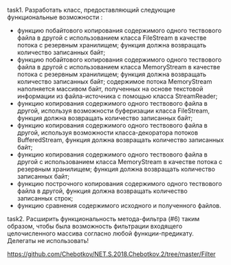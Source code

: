 task1. Разработать класс, предоставляющий следующие функциональные возможности : 
   - функцию побайтового копирования содержимого одного тествового файла в другой с использованием класса FileStream в качестве потока с резервным хранилищем; функция должна возвращать количество записанных байт;
   - функцию побайтового копирования содержимого одного тествового файла в другой с использованием класса MemoryStream в качестве потока с резервным хранилищем; функция должна возвращать количество записанных байт; содержимое потока MemoryStream наполняется массивом байт, полученных на основе текстовой информации из файла-источника с помощью класса StreamReader;
   - функцию копирования содержимого одного тествового файла в другой, используя возможности буферизации класса FileStream, функция должна возвращать количество записанных байт;
   - функцию копирования содержимого одного тествового файла в другой, используя возможности класса-декоратора потоков BufferedStream, функция должна возвращать количество записанных байт;
   - функцию копирования содержимого одного тествового файла в другой с использованием класса MemoryStream в качестве потока с резервным хранилищем; функция должна возвращать количество записанных байт; 
   - функцию построчного копирования содержимого одного тествового файла в другой, функция должна возвращать количество записанных строк;
   - функцию сравнения содержимого исходного и полученного файлов. </p>
<p>task2. Расширить функциональность метода-фильтра (#6) таким образом, чтобы была возможность фильтрации входящего целочисленного массива согласно любой функции-предикату. Делегаты не использовать!

https://github.com/Chebotkov/NET.S.2018.Chebotkov.2/tree/master/Filter
